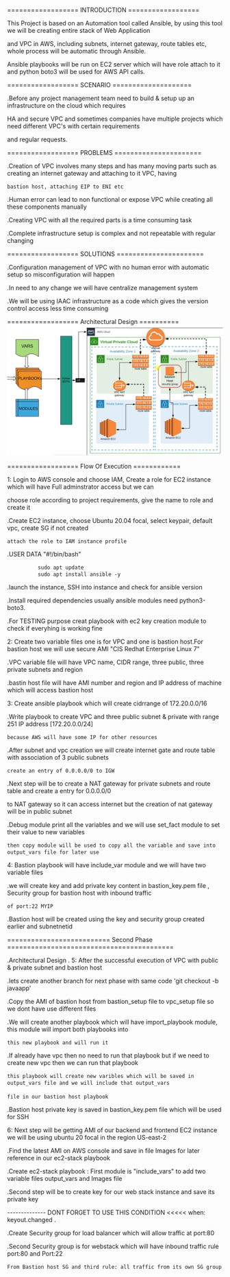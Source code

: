 ================== INTRODUCTION ==================

This Project is based on an Automation tool called Ansible, by using this tool we will be creating entire stack of Web Application

and VPC in AWS, including subnets, internet gateway, route tables etc, whole process will be automatic through Ansible.

Ansible playbooks will be run on EC2 server which will have role attach to it and python boto3 will be used for AWS API calls.

==================  SCENARIO  ====================

.Before any project management team need to build & setup up an infrastructure on the cloud which requires

 HA and secure VPC and sometimes companies have multiple projects which need different VPC's with certain requirements 

 and regular requests.

================== PROBLEMS ======================

.Creation of VPC involves many steps and has many moving parts such as creating an internet gateway and attaching to it VPC, having 

    bastion host, attaching EIP to ENI etc 

.Human error can lead to non functional or expose VPC while creating all these components manually 

.Creating VPC with all the required parts is a time consuming task

.Complete infrastructure setup is complex and not repeatable with regular changing 

================== SOLUTIONS ======================

.Configuration management of VPC with no human error with automatic setup so misconfiguration will happen 

.In need to any change we will have centralize management system 

.We will be using IAAC infrastructure as a code which gives the version control access less time consuming 

================== Architectural Design ==========
![Diagram](https://github.com/aleem632/ansible-aws-vpc/blob/36bde73a996a74398ebbe39b48aea8786e59f14a/architectural-design/ansible-vpc-creation.png)


================== Flow Of Execution ============

1: Login to AWS console and choose IAM, Create a role for EC2 instance which will have Full adminstrator access but we can

   choose role according to project requirements, give the name to role and create it 

.Create EC2 instance, choose Ubuntu 20.04 focal, select keypair, default vpc, create SG if not created
 
    attach the role to IAM instance profile 

.USER DATA "#!/bin/bash"

              sudo apt update 
              sudo apt install ansible -y

.launch the instance, SSH into instance and check for ansible version 

.Install required dependencies usually ansible modules need python3-boto3.

.For TESTING purpose creat playbook with ec2 key creation module to check if everyhing is working fine

2: Create two variable files one is for VPC and one is bastion host.For bastion host we will use secure AMI "CIS Redhat Enterprise Linux 7"

.VPC variable file will have VPC name, CIDR range, three public, three private subnets and region

.bastin host file will have AMI number and region and IP address of machine which will access bastion host 

3: Create ansible playbook which will create cidrrange of 172.20.0.0/16 

.Write playbook to create VPC and three public subnet & private with range 251 IP address [172.20.0.0/24] 

    because AWS will have some IP for other resources

.After subnet and vpc creation we will create internet gate and route table with association of 3 public subnets

    create an entry of 0.0.0.0/0 to IGW 

.Next step will be to create a NAT gateway for private subnets and route table and create a entry for 0.0.0.0/0

   to NAT gateway so it can access internet but the creation of nat gateway will be in public subnet 

.Debug module print all the variables and we will use set_fact module to set their value to new variables

    then copy module will be used to copy all the variable and save into output_vars file for later use

4: Bastion playbook will have include_var module and we will have two variable files 

.we will create key and add private key content in bastion_key.pem file , Security group for bastion host with inbound traffic 

    of port:22 MYIP 

.Bastion host will be created using the key and security group created earlier and subnetnetid 

========================== Second Phase ==========================================

.Architectural Design .
5: After the successful execution of VPC with public & private subnet and bastion host 

.lets create another branch for next phase with same code 'git checkout -b javaapp'

.Copy the AMI of bastion host from bastion_setup file to vpc_setup file so we dont have use different files

.We will create another playbook which will have import_playbook module, this module will import both playbooks into 

    this new playbook and will run it 

.If already have vpc then no need to run that playbook but if we need to create new vpc then we can run that playbook

    this playbook will create new varibles which will be saved in output_vars file and we will include that output_vars 
    
    file in our bastion host playbook 

.Bastion host private key is saved in bastion_key.pem file which will be used for SSH 

6: Next step will be getting AMI of our backend and frontend EC2 instance we will be using ubuntu 20 focal in the region US-east-2

.Find the latest AMI on AWS console and save in file Images for later reference in our ec2-stack playbook

.Create ec2-stack playbook : First module is "include_vars" to add two variable files output_vars and Images file

.Second step will be to create key for our web stack instance and save its private key 

-------------- DONT FORGET TO USE THIS CONDITION <<<<< when: keyout.changed . 

.Create Security group for load balancer which will allow traffic at port:80

.Second Security group is for webstack which will have inbound traffic rule port:80 and Port:22 

    From Bastion host SG and third rule: all traffic from its own SG group 

    





    


